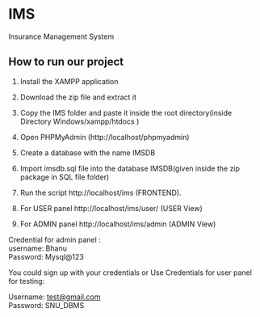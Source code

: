 # IMS

Insurance Management System

## How to run our project

1. Install the XAMPP application

2. Download the zip file and extract it

3. Copy the IMS folder and paste it inside the root directory(inside Directory Windows/xampp/htdocs )

4. Open PHPMyAdmin (http://localhost/phpmyadmin)

5. Create a database with the name IMSDB

6. Import imsdb.sql file into the database IMSDB(given inside the zip package in SQL file folder)

7. Run the script http://localhost/ims (FRONTEND).

8. For USER panel http://localhost/ims/user/ (USER View)

9. For ADMIN panel http://localhost/ims/admin (ADMIN View)

Credential for admin panel :  
username: Bhanu  
Password: Mysql@123

You could sign up with your credentials or Use
Credentials for user panel for testing:

Username: test@gmail.com  
Password: SNU_DBMS
